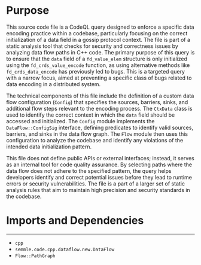 # Purpose
This source code file is a CodeQL query designed to enforce a specific data encoding practice within a codebase, particularly focusing on the correct initialization of a data field in a gossip protocol context. The file is part of a static analysis tool that checks for security and correctness issues by analyzing data flow paths in C++ code. The primary purpose of this query is to ensure that the `data` field of a `fd_value_elem` structure is only initialized using the `fd_crds_value_encode` function, as using alternative methods like `fd_crds_data_encode` has previously led to bugs. This is a targeted query with a narrow focus, aimed at preventing a specific class of bugs related to data encoding in a distributed system.

The technical components of this file include the definition of a custom data flow configuration (`Config`) that specifies the sources, barriers, sinks, and additional flow steps relevant to the encoding process. The `CtxData` class is used to identify the correct context in which the `data` field should be accessed and initialized. The `Config` module implements the `DataFlow::ConfigSig` interface, defining predicates to identify valid sources, barriers, and sinks in the data flow graph. The `Flow` module then uses this configuration to analyze the codebase and identify any violations of the intended data initialization pattern.

This file does not define public APIs or external interfaces; instead, it serves as an internal tool for code quality assurance. By selecting paths where the data flow does not adhere to the specified pattern, the query helps developers identify and correct potential issues before they lead to runtime errors or security vulnerabilities. The file is a part of a larger set of static analysis rules that aim to maintain high precision and security standards in the codebase.
# Imports and Dependencies

---
- `cpp`
- `semmle.code.cpp.dataflow.new.DataFlow`
- `Flow::PathGraph`


